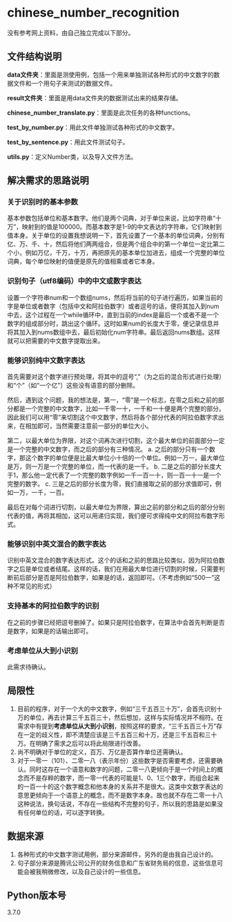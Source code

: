 # chinese_number_recognition
没有参考网上资料，由自己独立完成以下部分。

## 文件结构说明
**data文件夹**：里面是测使用例，包括一个用来单独测试各种形式的中文数字的数据文件和一个用句子来测试的数据文件。

**result文件夹**：里面是用data文件夹的数据测试出来的结果存储。

**chinese_number_translate.py**：里面是此次任务的各种functions。

**test_by_number.py**：用此文件单独测试各种形式的中文数字。

**test_by_sentence.py**：用此文件测试句子。

**utils.py**：定义Number类，以及导入文件方法。

## 解决需求的思路说明
### 关于识别时的基本参数
基本参数包括单位和基本数字。他们是两个词典，对于单位来说，比如字符串“十万”，映射到的值是100000。而基本数字是1-9的中文表达的字符串，它们映射到值本身。关于单位的设置我想说明一下，首先设置了一个基本的单位词典，分别有亿、万、千、十，然后将他们两两组合，但是两个组合中的第一个单位一定比第二个小，例如万亿，千万，十万，再把原先的基本单位加进去，组成一个完整的单位词典，每个单位映射的值便是原先的值相乘或者它本身。

### 识别句子（utf8编码）中的中文或数字表达
设置一个字符串num和一个数组nums，然后将当前的句子进行遍历，如果当前的字是单位或者数字（包括中文和阿拉伯数字）或者逗号的话，便将其加入到num中去，这个过程在一个while循环中，直到当前的index是最后一个或者不是一个数字的组成部分时，跳出这个循环。这时如果num的长度大于零，便记录信息并将其加入到nums数组中去，最后初始化num字符串。最后返回nums数组。这样就可以把需要的中文数字提取出来。

### 能够识别纯中文数字表达
首先需要对这个数字进行预处理，将其中的逗号“,”（为之后的混合形式进行处理）和“个”（如“一个亿”）这些没有语意的部分删除。

然后，遇到这个问题，我的想法是，第一，“零”是一个标志，在零之后和之前的部分都是一个完整的中文数字，比如一千零一十，一千和一十便是两个完整的部分。因此我们可以用“零”来切割这个中文数字，然后将各个部分代表的阿拉伯数字求出来，在相加即可，当然需要注意前一部分的单位大小。

第二，以最大单位为界限，对这个词再次进行切割，这个最大单位的前面部分一定是一个完整的中文数字，而之后的部分有三种情况。
a. 之后的部分只有一个数字，那这个数字的单位便是比最大单位小十倍的一个单位。例如一万一，最大单位是万，则一万是一个完整的单位，而一代表的是一千。
b. 二是之后的部分长度大于1，那么他一定代表了一个完整的数字例如一千一百一十，则一百一十一是一个完整的数字。
c. 三是之后的部分长度为零，我们直接取之前的部分求值即可，例如一万，一千，一百。

最后在对每个词进行切割，以最大单位为界限，算出之前的部分和之后的部分分别代表的值，再将其相加，这可以用递归实现，我们便可求得纯中文的阿拉布数字形式。

### 能够识别中英文混合的数字表达
识别中英文混合的数字表达形式。这个的话和之前的思路比较类似，因为阿拉伯数字之后是单位或者结尾。这样的话，我们在用最大单位进行切割的时候，只需要判断前后部分是否是阿拉伯数字，如果是的话，返回即可。（不考虑例如“500一”这种不常见的形式）

### 支持基本的阿拉伯数字的识别
在之前的步骤已经把逗号删掉了。如果只是阿拉伯数字，在算法中会首先判断是否是数字，如果是的话输出即可。

### 考虑单位从大到小识别
此需求待确认。

## 局限性
1. 目前的程序，对于一个大的中文数字，例如“三千五百三十万”，会首先识别十万的单位，再去计算三千五百三十，然后想加，这样与实际情况并不相符。在需求中有提到**考虑单位从大到小识别**，按照这样的要求，“三千五百三十万”存在一定的歧义性，即不清楚应该是三千五百三和十万，还是三千五百和三十万。在明确了需求之后可以将此局限进行改善。
2. 尚不明确对于单位的定义，百万、万亿是否算作单位还需确认。
3. 对于一零一（101）、二零一八（表示年份）这些数字是否需要考虑，还需要确认。同时这存在一个语意和数字的问题，二零一八更倾向于是一个时间上的概念而不是存粹的数字，而一零一代表的可能是1、0、1三个数字，而组合起来的一百一十的这个数字概念和他本身的关系并不是很大。这类中文数字表达的意思更倾向于一个语意上的概念，而不是数字本身。故也就不存在二零一十八这种说法，换句话说，不存在一些结构不完整的句子，所以我的思路是如果没有任何单位的话，可以逐字转换。

## 数据来源
1. 各种形式的中文数字测试用例，部分来源邮件，另外的是由我自己设计的。
2. 句子部分来源是腾讯公司公开的财务信息和广东省财务局的信息，这些信息可能会被我稍微修改，以及自己设计的一些信息。

## Python版本号
3.7.0

